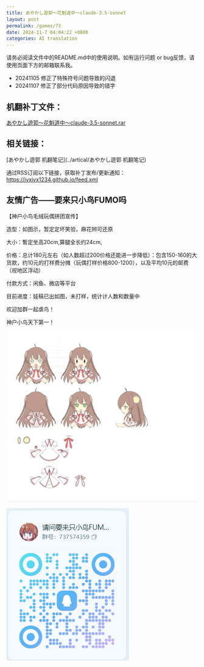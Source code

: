 ```yaml
---
title: あやかし遊郭～花魁道中～claude-3.5-sonnet
layout: post
permalink: /games/73
date: 2024-11-7 04:04:22 +0800
categories: AI translation
---
```



请务必阅读文件中的README.md中的使用说明。如有运行问题 or bug反馈，请使用页面下方的邮箱联系我。

- 20241105 修正了特殊符号问题导致的闪退
- 20241107 修正了部分代码原因导致的错字

## 机翻补丁文件：

[あやかし遊郭～花魁道中～claude-3.5-sonnet.rar](../resources/あやかし遊郭～花魁道中～claude-3.5-sonnet.rar)

 

## 相关链接：

[あやかし遊郭 机翻笔记](../artical/あやかし遊郭 机翻笔记)

 

通过RSS订阅以下链接，获取补丁发布/更新通知：https://jyxjyx1234.github.io/feed.xml

## 友情广告——要来只小鸟FUMO吗

【神户小鸟毛绒玩偶拼团宣传】

造型：如图示，暂定定坏笑验，麻花辫可还原

大小：暫定坐高20cm,算腿全长约24cm,

价格：总计180元左右（如人数超过200价格还能进一步降低）：包含150-160的大货款，约10元的打样费分摊（玩偶打样价格800-1200），以及平均10元的邮费（视地区浮动）

付款方式：闲鱼、微店等平台

目前进度：娃稿已出如图，未打样，统计计人数和数量中

欢迎加群一起虐鸟！

神户小鸟天下第一！

![稿图.png](../img/广告/小鸟稿图.png)

![群号.png](../img/广告/群号.png)
